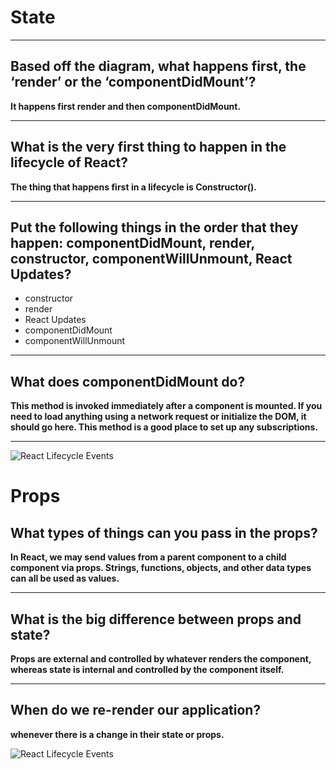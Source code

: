 # State

***

## Based off the diagram, what happens first, the ‘render’ or the ‘componentDidMount’?

**It happens first render and then componentDidMount.**

***

## What is the very first thing to happen in the lifecycle of React?

**The thing that happens first in a lifecycle is Constructor().**

***

## Put the following things in the order that they happen: componentDidMount, render, constructor, componentWillUnmount, React Updates?

* constructor
* render
* React Updates
* componentDidMount
* componentWillUnmount

***

## What does componentDidMount do?

**This method is invoked immediately after a component is mounted. If you need to load anything using a network request or initialize the DOM, it should go here. This method is a good place to set up any subscriptions.**

***

![React Lifecycle Events
](https://miro.medium.com/max/2000/0*0saPKFiTUk6W3FYp)

# Props

## What types of things can you pass in the props?

**In React, we may send values from a parent component to a child component via props. Strings, functions, objects, and other data types can all be used as values.**

***

## What is the big difference between props and state?

**Props are external and controlled by whatever renders the component, whereas state is internal and controlled by the component itself.**

***

## When do we re-render our application?

**whenever there is a change in their state or props.**

![React Lifecycle Events
](https://lh3.googleusercontent.com/proxy/MAgGLSE5CTCtYFUGoZq46a42dZ_i5Z7QAJlOSivHNF0012JOsWg-rED5y_7odTwAV4JPLEgrIaKeSb-2EWifIRW_-0B7QU1TxKMHAZZXx_pwZVxhWiSCtfIqkQ9R)
